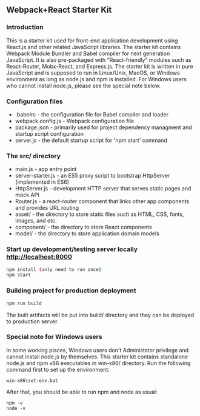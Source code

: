 Webpack+React Starter Kit
-------------------------

### Introduction

This is a starter kit used for front-end application development using React.js and other related JavaScript libraries. The starter kit contains Webpack Module Bundler and Babel compiler for next generation JavaScript. It is also pre-packaged with "React-friendly" modules such as React-Router, Mobx-React, and Express.js. The starter kit is written in pure JavaScript and is supposed to run in Linux/Unix, MacOS, or Windows environment as long as node.js and npm is installed. For Windows users who cannot install node.js, please see the special note below.


### Configuration files

* .babelrc - the configuration file for Babel compiler and loader
* webpack.config.js - Webpack configuration file
* package.json - primarily used for project dependency managment and startup script configuration
* server.js - the default startup script for 'npm start' command


### The src/ directory

* main.js - app entry point
* server-starter.js - an ES5 proxy script to bootstrap HttpServer (implemented in ES6)
* HttpServer.js - development HTTP server that serves static pages and mock API
* Router.js - a react-router component that links other app components and provides URL routing
* asset/ - the directory to store static files such as HTML, CSS, fonts, images, and etc.
* component/ - the directory to store React components
* model/ - the directory to store application domain models


### Start up development/testing server locally [http://localhost:8000](http://localhost:8000)

```bash
npm install (only need to run once)
npm start
```

### Building project for production deployment

```bash
npm run build
```
The built artifacts will be put into build/ directory and they can be deployed to production server.


### Special note for Windows users

In some working places, Windows users don't Administator privilege and cannot install node.js by themselves. This starter kit contains standalone node.js and npm x86 executables in win-x86/ directory. Run the following command first to set up the environment:

```dos
win-x86\set-env.bat
```

After that, you should be able to run npm and node as usual:

```dos
npm -v
node -v
```